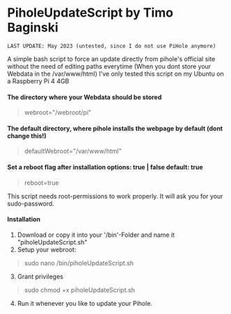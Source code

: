 # PiholeUpdateScript by Timo Baginski
    LAST UPDATE: May 2023 (untested, since I do not use PiHole anymore)
A simple bash script to force an update directly from pihole's official site without the need of editing paths everytime (When you dont store your Webdata in the /var/www/html)
I've only tested this script on my Ubuntu on a Raspberry Pi 4 4GB

#### The directory where your Webdata should be stored
> webroot="/webroot/pi"

#### The default directory, where pihole installs the webpage by default (dont change this!)
> defaultWebroot="/var/www/html"

#### Set a reboot flag after installation options: true | false default: true
> reboot=true

This script needs root-permissions to work properly. It will ask you for your sudo-password.

#### Installation

1. Download or copy it into your '/bin'-Folder and name it "piholeUpdateScript.sh"
2. Setup your webroot: 
  > sudo nano /bin/piholeUpdateScript.sh
3. Grant privileges 
  > sudo chmod +x piholeUpdateScript.sh
4. Run it whenever you like to update your Pihole.
